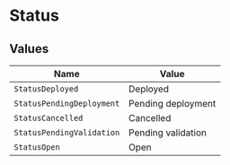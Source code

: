 # Status


## Values

| Name                      | Value                     |
| ------------------------- | ------------------------- |
| `StatusDeployed`          | Deployed                  |
| `StatusPendingDeployment` | Pending deployment        |
| `StatusCancelled`         | Cancelled                 |
| `StatusPendingValidation` | Pending validation        |
| `StatusOpen`              | Open                      |